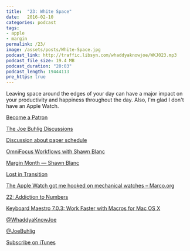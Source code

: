 ```yaml
---
title:  "23: White Space"
date:   2016-02-10
categories: podcast
tags:
- apple
- margin
permalink: /23/
image: /assets/posts/White-Space.jpg
podcast_link: http://traffic.libsyn.com/whaddyaknowjoe/WKJ023.mp3
podcast_file_size: 19.4 MB
podcast_duration: "20:03"
podcast_length: 19444113
pre_https: true
---
```

Leaving space around the edges of your day can have a major impact on your productivity and happiness throughout the day. Also, I'm glad I don't have an Apple Watch.
<!--more-->

[Become a Patron](http://joebuhlig.com/patron/)

[The Joe Buhlig Discussions](http://discussion.joebuhlig.com/)

[Discussion about paper schedule](http://discussion.joebuhlig.com/t/22-addiction-to-numbers/177?u=joebuhlig)

[OmniFocus Workflows with Shawn Blanc](http://discussion.joebuhlig.com/t/omnifocus-workflows-with-shawn-blanc/167?u=joebuhlig)

[Margin Month — Shawn Blanc](http://shawnblanc.net/2016/01/margin-month/)

[Lost in Transition](http://joebuhlig.com/lost-in-transition/)

[The Apple Watch got me hooked on mechanical watches – Marco.org](https://marco.org/2016/02/05/watch)

[22: Addiction to Numbers](http://joebuhlig.com/22/)

[Keyboard Maestro 7.0.3: Work Faster with Macros for Mac OS X](https://www.keyboardmaestro.com/main/)

[@WhaddyaKnowJoe](https://twitter.com/whaddyaknowjoe)

[@JoeBuhlig](https://twitter.com/JoeBuhlig)

[Subscribe on iTunes](https://itunes.apple.com/us/podcast/whaddya-know-joe/id1035426948)